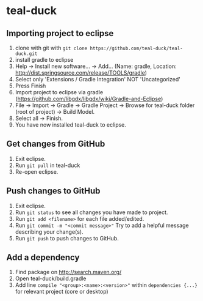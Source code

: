 # teal-duck

## Importing project to eclipse
1. clone with git with ```git clone https://github.com/teal-duck/teal-duck.git```
2. install gradle to eclipse 
  1. Help -> Install new software... -> Add... (Name: gradle, Location: http://dist.springsource.com/release/TOOLS/gradle)
  2. Select only 'Extensions / Gradle Integration' NOT 'Uncategorized'
  3. Press Finish
3. Import project to eclipse via gradle (https://github.com/libgdx/libgdx/wiki/Gradle-and-Eclipse)
  1. File -> Import -> Gradle -> Gradle Project -> Browse for teal-duck folder (root of project) -> Build Model.
  2. Select all -> Finish.
4. You have now installed teal-duck to eclipse.


## Get changes from GitHub
1. Exit eclipse.
2. Run ```git pull``` in teal-duck
3. Re-open eclipse.


## Push changes to GitHub
1. Exit eclipse.
2. Run ```git status``` to see all changes you have made to project.
3. Run ```git add <filename>``` for each file added/edited.
4. Run ```git commit -m "<commit message>"``` Try to add a helpful message describing your change(s).
5. Run ```git push``` to push changes to GitHub.


## Add a dependency
1. Find package on http://search.maven.org/
2. Open teal-duck/build.gradle
3. Add line ```compile "<group>:<name>:<version>"``` within ```dependencies {...}``` for relevant project (core or desktop)
